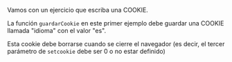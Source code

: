 Vamos con un ejercicio que escriba una COOKIE.

La función `guardarCookie` en este primer ejemplo debe guardar una COOKIE llamada "idioma" con el valor "es".

Esta cookie debe borrarse cuando se cierre el navegador (es decir, el tercer parámetro de `setcookie` debe ser 0 o no estar definido)
